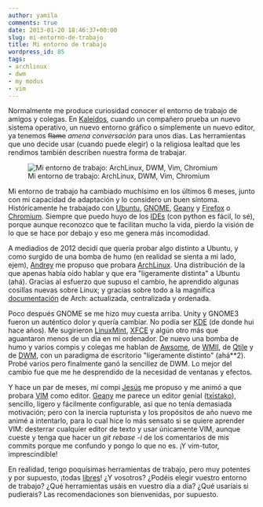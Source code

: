 ```yaml
---
author: yamila
comments: true
date: 2013-01-20 18:46:37+00:00
slug: mi-entorno-de-trabajo
title: Mi entorno de trabajo
wordpress_id: 85
tags:
- archlinux
- dwm
- my modus
- vim
---
```


Normalmente me produce curiosidad conocer el entorno de trabajo de amigos y colegas. En [Kaleidos](http://kaleidos.net), cuando un compañero prueba un nuevo sistema operativo, un nuevo entorno gráfico o simplemente un nuevo editor, ya tenemos <del>flame</del> _amena conversación_ para unos días. Las herramientas que uno decide usar (cuando puede elegir) o la religiosa lealtad que les rendimos también describen nuestra forma de trabajar.

<figure>
  <img src="/images/2013/01/mientorno.jpg"
       alt="Mi entorno de trabajo: ArchLinux, DWM, Vim, Chromium" />
  <figcaption>Mi entorno de trabajo: ArchLinux, DWM, Vim, Chromium</figcaption>
</figure>

<!-- more -->

Mi entorno de trabajo ha cambiado muchísimo en los últimos 6 meses, junto con mi capacidad de adaptación y lo considero un buen síntoma. Históricamente he trabajado con [Ubuntu](http://ubuntu.com), [GNOME](http://gnome.org), [Geany](http://geany.org) y [Firefox](http://www.mozilla.org/en-US/) o [Chromium](http://chromium.org). Siempre que puedo huyo de los [IDEs](http://en.wikipedia.org/wiki/Integrated_development_environment) (con python es fácil, lo sé), porque aunque reconozco que te facilitan mucho la vida, pierdo la visión de lo que se hace por debajo y eso me genera más incomodidad.

A mediadios de 2012 decidí que quería probar algo distinto a Ubuntu, y como surgido de una bomba de humo (en realidad se sienta a mi lado, ejem), [Andrey](http://niwi.be) me propuso que probara [ArchLinux](http://archlinux.org). Una distribución de la que apenas había oído hablar y que era "ligeramente distinta" a Ubuntu (ahá). Gracias al esfuerzo que supuso el cambio, he aprendido algunas cosillas nuevas sobre Linux; y gracias sobre todo a la magnífica [documentación](http://wiki.archlinux.org) de Arch: actualizada, centralizada y ordenada.

Poco después GNOME se me hizo muy cuesta arriba. Unity y GNOME3 fueron un auténtico dolor y quería cambiar. No podía ser [KDE](http://kde.org) (de donde hui hace años). Me sugirieron [LinuxMint](http://www.linuxmint.com/), [XFCE](http://www.xfce.org/) y algún otro más que aguantaron menos de un día en mi ordenador. De nuevo una bomba de humo y varios compis y colegas me hablan de [Awsome](http://awesome.naquadah.org/), de [WMII](https://code.google.com/p/wmii/), de [Qtile](http://qtile.org/) y de [DWM](http://dwm.suckless.org/), con un paradigma de escritorio "ligeramente distinto" (ahá**2). Probé varios pero finalmente ganó la sencillez de DWM. Lo mejor del cambio fue que me he desprendido de la necesidad de ventanas y efectos.

Y hace un par de meses, mi compi [Jesús](http://twitter.com/jespinog) me propuso y me animó a que probara [VIM](http://www.vim.org/) como editor. [Geany](http://geany.org/) me parece un editor genial ([txistako](http://chistaco-or-not.cloudfoundry.com/)), sencillo, ligero y fácilmente configurable, así que no tenía demasiada motivación; pero con la inercia rupturista y los propósitos de año nuevo me animé a intentarlo, para lo cual hice lo más sensato si se quiere aprender VIM: desterrar cualquier editor de texto y usar únicamente VIM, aunque cueste y tenga que hacer un _git rebase -i_ de los comentarios de mis commits porque me confundo y pongo lo que no es. ¡Y vim-tutor, imprescindible!

En realidad, tengo poquísimas herramientas de trabajo, pero muy potentes y por supuesto, ¡todas [libres](http://en.wikipedia.org/wiki/Open_source)! ¿Y vosotros? ¿Podéis elegir vuestro entorno de trabajo? ¿Qué herramientas usáis en vuestro día a día? ¿Qué usaríais si pudierais? Las recomendaciones son bienvenidas, por supuesto.
